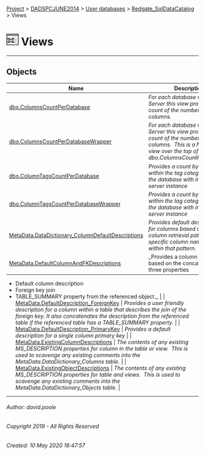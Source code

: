 #### 

[Project](../../../../readme.md) > [DADSPCJUNE2014](../../../readme.md) > [User databases](../../readme.md) > [Redgate_SqlDataCatalog](../readme.md) > Views

# ![Views](../../../../Images/View32.png) Views

---

## <a name="#objects"></a>Objects

| Name | Description |
|---|---|
| [dbo.ColumnsCountPerDatabase](ColumnsCountPerDatabase.md) | _For each database within a DB Server this view provides a count of the number of columns._ |
| [dbo.ColumnsCountPerDatabaseWrapper](ColumnsCountPerDatabaseWrapper.md) | _For each database within a DB Server this view provides a count of the number of columns.  This is a NOEXPAND view over the top of dbo.ColumnsCountPerDatabase_ |
| [dbo.ColumnTagsCountPerDatabase](ColumnTagsCountPerDatabase.md) | _Provides a count by tag name within the tag category within the database with in the DB server instance_ |
| [dbo.ColumnTagsCountPerDatabaseWrapper](ColumnTagsCountPerDatabaseWrapper.md) | _Provides a count by tag name within the tag category within the database with in the DB server instance_ |
| [MetaData.DataDictionary_ColumnDefaultDescriptions](DataDictionary_ColumnDefaultDescriptions.md) | _Provides default descriptions for columns based on a broad column retrieval pattern and a specific column name for items within that pattern._ |
| [MetaData.DefaultColumnAndFKDescriptions](DefaultColumnAndFKDescriptions.md) | _Provides a column description based on the concatenation of three properties
* Default column description
* Foreign key join
* TABLE_SUMMARY property from the referenced object._ |
| [MetaData.DefaultDescription_ForeignKey](DefaultDescription_ForeignKey.md) | _Provides a user friendly description for a column within a table that describes the join of the foreign key.
It also concatenates the description from the referenced table if the referenced table has a TABLE_SUMMARY property._ |
| [MetaData.DefaultDescription_PrimaryKey](DefaultDescription_PrimaryKey.md) | _Provides a default description for a single column primary key_ |
| [MetaData.ExistingColumnDescriptions](ExistingColumnDescriptions.md) | _The contents of any existing MS_DESCRIPTION properties for column in the table or view.  This is used to scavenge any existing comments into the MetaData.DataDictionary_Columns table._ |
| [MetaData.ExistingObjectDescriptions](ExistingObjectDescriptions.md) | _The contents of any existing MS_DESCRIPTION properties for table and views.  This is used to scavenge any existing comments into the MetaData.DataDictionary_Objects table._ |


---

###### Author:  david.poole

###### Copyright 2019 - All Rights Reserved

###### Created: 10 May 2020 16:47:57

